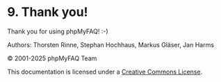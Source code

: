 # 9. Thank you!

Thank you for using phpMyFAQ! :-)

Authors: Thorsten Rinne, Stephan Hochhaus, Markus Gläser, Jan Harms

© 2001-2025 phpMyFAQ Team

This documentation is licensed under a [Creative Commons License](http://creativecommons.org/licenses/by/2.0/).
